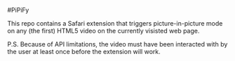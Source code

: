 #PiPiFy

This repo contains a Safari extension that triggers picture-in-picture mode on any (the first) HTML5 video on the currently visisted web page.

P.S.
Because of API limitations, the video must have been interacted with by the user at least once before the extension will work.
